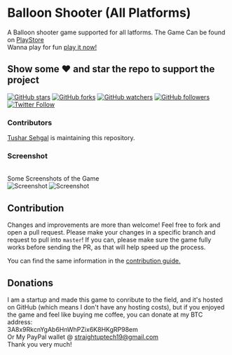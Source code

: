 # Balloon Shooter (All Platforms)
A Balloon shooter game supported for all latforms.
The Game Can be found on <a href = "https://play.google.com/store/apps/details?id=com.thestraightuptech.balloonshooter&hl=en_IN"> PlayStore</a>
<br>
Wanna play for fun [play it now!](https://straightuptech.github.io/Balloon%20Shooter/)

## Show some :heart: and star the repo to support the project

[![GitHub stars](https://img.shields.io/github/stars/straight-up-technologies/Bow-Shooter-Game.svg?style=social&label=Star)](https://github.com/straight-up-technologies/Bow-Shooter-Game) [![GitHub forks](https://img.shields.io/github/forks/straight-up-technologies/Bow-Shooter-Game.svg?style=social&label=Fork)](https://github.com/straight-up-technologies/Bow-Shooter-Game/fork) [![GitHub watchers](https://img.shields.io/github/watchers/straight-up-technologies/Bow-Shooter-Game.svg?style=social&label=Watch)](https://github.com/straight-up-technologies/Bow-Shooter-Game) [![GitHub followers](https://img.shields.io/github/followers/straight-up-technologies.svg?style=social&label=Follow)](https://github.com/straight-up-technologies/Bow-Shooter-Game)  
[![Twitter Follow](https://img.shields.io/twitter/follow/Straightuptech7.svg?style=social)](https://twitter.com/Straightuptech7)

### Contributors

[Tushar Sehgal](https://github.com/straightuptech/)  is maintaining this repository.


### Screenshot
<br>
Some Screenshots of the Game
<br
<img src="https://lh3.googleusercontent.com/ne0_r4J1PEVY_DZEzn__PQ_7fwcWHorK88vO_oKIlVTqva4mnu9vcVD31XmgqGoOg4E=w1280-h562-rw" alt="Screenshot"/>
<img src="https://lh3.googleusercontent.com/XVeaR9gvp1v2zuQgsCdt28nMVNluBz7M-D3tG_3ymwqJnsf24Sx5oBpM-AsaEN8swA=w1280-h562-rw" alt="Screenshot"/>
<img src="https://lh3.googleusercontent.com/5WYXfK2BaVwTh4BfLvVyaUwjq_vElQ0-Ng4Qi_nHitZCZfZyANKKslN-0ee_THQs44M=w1280-h562-rw" alt="Screenshot"/>

## Contribution
Changes and improvements are more than welcome! Feel free to fork and open a pull request. Please make your changes in a specific branch and request to pull into `master`! If you can, please make sure the game fully works before sending the PR, as that will help speed up the process.

You can find the same information in the [contribution guide.](https://github.com/straight-up-technologies/Bow-Shooter-Game/blob/master/CONTRIBUTION.MD)


## Donations
I am a startup and made this game to conribute to the field, and it's hosted on GitHub (which means I don't have any hosting costs), 
but if you enjoyed the game and feel like buying me coffee, you can donate at my BTC address: 
<br>
3A8x9RkcnYgAb6HnWhPZix6K8HKgRP98em
<br>
Or My PayPal wallet @ straightuptech19@gmail.com
<br>
Thank you very much!
